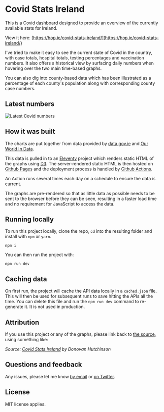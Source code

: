 # Covid Stats Ireland

This is a Covid dashboard designed to provide an overview of the currently available stats for Ireland.

View it here: [https://hop.ie/covid-stats-ireland/](https://hop.ie/covid-stats-ireland/)

I've tried to make it easy to see the current state of Covid in the country, with case totals, hospital totals, testing percentages and vaccination numbers. It also offers a historical view by surfacing daily numbers when hovering over the two main time-based graphs.

You can also dig into county-based data which has been illustrated as a percentage of each county's population along with corresponding county case numbers.

## Latest numbers

![Latest Covid numbers](https://hop.ie/covid-stats-ireland/covid-stats-ireland.png)

## How it was built

The charts are put together from data provided by [data.gov.ie](https://data.gov.ie/) and [Our World In Data](https://github.com/owid/covid-19-data/tree/master/public/data).

This data is pulled in to an [Eleventy](https://www.11ty.dev/) project which renders static HTML of the graphs using [D3](https://d3js.org/). The server-rendered static HTML is then hosted on [Github Pages](https://pages.github.com) and the deployment process is handled by [Github Actions](https://github.com/features/actions).

An Action runs several times each day on a schedule to ensure the data is current.

The graphs are pre-rendered so that as little data as possible needs to be sent to the browser before they can be seen, resulting in a faster load time and no requirement for JavaScript to access the data.

## Running locally

To run this project locally, clone the repo, `cd` into the resulting folder and install with `npm` or `yarn`.

```
npm i
```

You can then run the project with:

```
npm run dev
```

## Caching data

On first run, the project will cache the API data locally in a `cached.json` file. This will then be used for subsequent runs to save hitting the APIs all the time. You can delete this file and run the `npm run dev` command to re-generate it. It is not used in production.

## Attribution

If you use this project or any of the graphs, please link back to [the source](http://hop.ie/covid-stats-ireland/), using something like:

*Source: [Covid Stats Ireland](http://hop.ie/covid-stats-ireland/) by Donovan Hutchinson*

## Questions and feedback

Any issues, please let me know [by email](mailto:d@hop.ie) or [on Twitter](https://twitter.com/donovanh).

## License

MIT license applies. 
